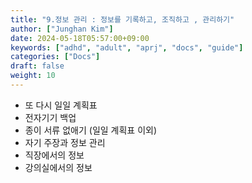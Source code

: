 ```yaml
---
title: "9.정보 관리 : 정보를 기록하고, 조직하고 , 관리하기"
author: ["Junghan Kim"]
date: 2024-05-18T05:57:00+09:00
keywords: ["adhd", "adult", "aprj", "docs", "guide"]
categories: ["Docs"]
draft: false
weight: 10
---
```


<!--more-->

-   또 다시 일일 계획표
-   전자기기 백업
-   종이 서류 없애기 (일일 계획표 이외)
-   자기 주장과 정보 관리
-   직장에서의 정보
-   강의실에서의 정보
